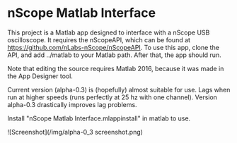 # nScope Matlab Interface

This project is a Matlab app designed to interface with a nScope USB oscilloscope.
It requires the nScopeAPI, which can be found at https://github.com/nLabs-nScope/nScopeAPI.
To use this app, clone the API, and add ../matlab to your Matlab path. After that, the app
should run.

Note that editing the source requires Matlab 2016, because it was made in the App Designer
tool.

Current version (alpha-0.3) is (hopefully) almost suitable for use.
Lags when run at higher speeds (runs perfectly at 25 hz with one channel).
Version alpha-0.3 drastically improves lag problems.

Install "nScope Matlab Interface.mlappinstall" in matlab to use.

![Screenshot](/img/alpha-0_3 screenshot.png)
